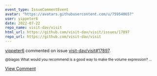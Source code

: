 ```yaml
---
event_type: IssueCommentEvent
avatar: "https://avatars.githubusercontent.com/u/75954065?"
user: yippeter6
date: 2022-07-22
repo_name: visit-dav/visit
html_url: https://github.com/visit-dav/visit/issues/17897
repo_url: https://github.com/visit-dav/visit
---
```


<a href='https://github.com/yippeter6' target='_blank'>yippeter6</a> commented on issue <a href='https://github.com/visit-dav/visit/issues/17897' target='_blank'>visit-dav/visit#17897</a>.

<small>@biagas What would you recommend is a good way to make the volume expression?...</small>

<a href='https://github.com/visit-dav/visit/issues/17897' target='_blank'>View Comment</a>